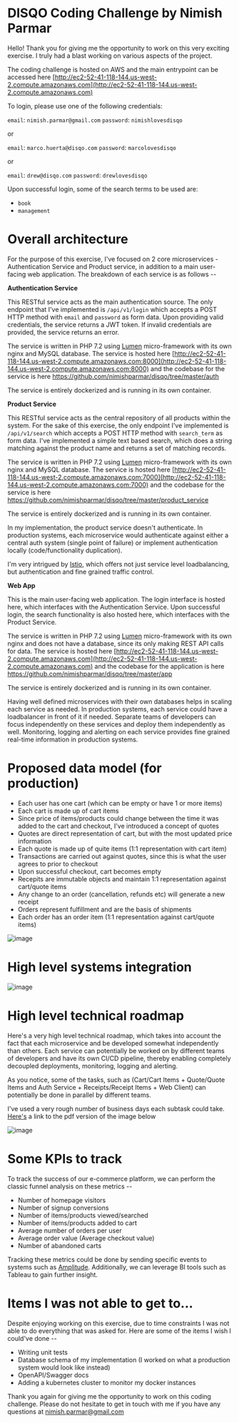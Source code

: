 # DISQO Coding Challenge by Nimish Parmar

Hello! Thank you for giving me the opportunity to work on this very exciting exercise. I truly had a blast working on various aspects of the project.

The coding challenge is hosted on AWS and the main entrypoint can be accessed here [http://ec2-52-41-118-144.us-west-2.compute.amazonaws.com](http://ec2-52-41-118-144.us-west-2.compute.amazonaws.com)

To login, please use one of the following credentials:

`email`: `nimish.parmar@gmail.com`
`password`: `nimishlovesdisqo`

or

`email`: `marco.huerta@disqo.com`
`password`: `marcolovesdisqo`

or

`email`: `drew@disqo.com`
`password`: `drewlovesdisqo`

Upon successful login, some of the search terms to be used are:

 - `book`
 - `management`


# Overall architecture

For the purpose of this exercise, I've focused on 2 core microservices - Authentication Service and Product service, in addition to a main user-facing web application. The breakdown of each service is as follows --

**Authentication Service**

This RESTful service acts as the main authentication source. The only endpoint that I've implemented is `/api/v1/login` which accepts a POST HTTP method with `email` and `password` as form data. Upon providing valid credentials, the service returns a JWT token. If invalid credentials are provided, the service returns an error.

The service is written in PHP 7.2 using [Lumen](https://lumen.laravel.com/) micro-framework with its own nginx and MySQL database. The service is hosted here [http://ec2-52-41-118-144.us-west-2.compute.amazonaws.com:8000](http://ec2-52-41-118-144.us-west-2.compute.amazonaws.com:8000) and the codebase for the service is here https://github.com/nimishparmar/disqo/tree/master/auth

The service is entirely dockerized and is running in its own container.

**Product Service**

This RESTful service acts as the central repository of all products within the system. For the sake of this exercise, the only endpoint I've implemented is `/api/v1/search` which accepts a POST HTTP method with `search_term` as form data. I've implemented a simple text based search, which does a string matching against the product name and returns a set of matching records.

The service is written in PHP 7.2 using [Lumen](https://lumen.laravel.com/) micro-framework with its own nginx and MySQL database. The service is hosted here [http://ec2-52-41-118-144.us-west-2.compute.amazonaws.com:7000](http://ec2-52-41-118-144.us-west-2.compute.amazonaws.com:7000) and the codebase for the service is here https://github.com/nimishparmar/disqo/tree/master/product_service

The service is entirely dockerized and is running in its own container.

In my implementation, the product service doesn't authenticate. In production systems, each microservice would authenticate against either a central auth system (single point of failure) or implement authentication locally (code/functionality duplication).

I'm very intrigued by [Istio](https://istio.io/docs/concepts/security/), which offers not just service level loadbalancing, but authentication and fine grained traffic control.

**Web App**

This is the main user-facing web application. The login interface is hosted here, which interfaces with the Authentication Service. Upon successful login, the search functionality is also hosted here, which interfaces with the Product Service.

The service is written in PHP 7.2 using [Lumen](https://lumen.laravel.com/) micro-framework with its own nginx and does not have a database, since its only making REST API calls for data. The service is hosted here [http://ec2-52-41-118-144.us-west-2.compute.amazonaws.com](http://ec2-52-41-118-144.us-west-2.compute.amazonaws.com) and the codebase for the application is here https://github.com/nimishparmar/disqo/tree/master/app

The service is entirely dockerized and is running in its own container.

Having well defined microservices with their own databases helps in scaling each service as needed. In production systems, each service could have a loadbalancer in front of it if needed. Separate teams of developers can focus independently on these services and deploy them independently as well. Monitoring, logging and alerting on each service provides fine grained real-time information in production systems.


# Proposed data model (for production)
- Each user has one cart (which can be empty or have 1 or more items)
- Each cart is made up of cart items
- Since price of items/products could change between the time it was added to the cart and checkout, I've introduced a concept of quotes
- Quotes are direct representation of cart, but with the most updated price information
- Each quote is made up of quite items (1:1 representation with cart item)
- Transactions are carried out against quotes, since this is what the user agrees to prior to checkout
- Upon successful checkout, cart becomes empty
- Recepits are immutable objects and maintain 1:1 representation against cart/quote items
- Any change to an order (cancellation, refunds etc) will generate a new receipt
- Orders represent fulfillment and are the basis of shipments
- Each order has an order item (1:1 representation against cart/quote items)

![image](https://github.com/nimishparmar/disqo/blob/master/DISQO_E-Commerce_platform.png)

# High level systems integration
![image](https://github.com/nimishparmar/disqo/blob/master/DISQO_Systems_Diagram.png)


# High level technical roadmap
Here's a very high level technical roadmap, which takes into account the fact that each microservice and be developed somewhat independently than others. Each service can potentially be worked on by different teams of developers and have its own CI/CD pipeline, thereby enabling completely decoupled deployments, monitoring, logging and alerting.

As you notice, some of the tasks, such as (Cart/Cart Items + Quote/Quote Items and Auth Service + Receipts/Receipt Items + Web Client) can potentially be done in parallel by different teams.

I've used a very rough number of business days each subtask could take. [Here's](https://github.com/nimishparmar/disqo/blob/master/disqo-project-plan.pdf) a link to the pdf version of the image below

![image](https://github.com/nimishparmar/disqo/blob/master/disqo-project-plan.png)


# Some KPIs to track
To track the success of our e-commerce platform, we can perform the classic funnel analysis on these metrics --
- Number of homepage visitors
- Number of signup conversions
- Number of items/products viewed/searched
- Number of items/products added to cart
- Average number of orders per user
- Average order value (Average checkout value)
- Number of abandoned carts

Tracking these metrics could be done by sending specific events to systems such as [Amplitude](https://amplitude.com/). Additionally, we can leverage BI tools such as Tableau to gain further insight.

# Items I was not able to get to...
Despite enjoying working on this exercise, due to time constraints I was not able to do everything that was asked for. Here are some of the items I wish I could've done --
- Writing unit tests
- Database schema of my implementation (I worked on what a production system would look like instead)
- OpenAPI/Swagger docs
- Adding a kubernetes cluster to monitor my docker instances

Thank you again for giving me the opportunity to work on this coding challenge. Please do not hesitate to get in touch with me if you have any questions at nimish.parmar@gmail.com
